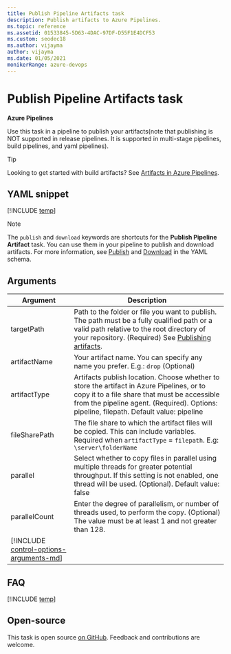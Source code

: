 ```yaml
---
title: Publish Pipeline Artifacts task
description: Publish artifacts to Azure Pipelines.
ms.topic: reference
ms.assetid: 01533845-5D63-4DAC-97DF-D55F1E4DCF53
ms.custom: seodec18
ms.author: vijayma
author: vijayma
ms.date: 01/05/2021
monikerRange: azure-devops
---
```


# Publish Pipeline Artifacts task

**Azure Pipelines**

Use this task in a pipeline to publish your artifacts(note that publishing is NOT supported in release pipelines. It is supported in multi-stage pipelines, build pipelines, and yaml pipelines).

> [!TIP]
> Looking to get started with build artifacts? See [Artifacts in Azure Pipelines](../../artifacts/pipeline-artifacts.md).

## YAML snippet

[!INCLUDE [temp](../includes/yaml/PublishPipelineArtifactV1.md)]

> [!NOTE]
> The `publish` and `download` keywords are shortcuts for the **Publish Pipeline Artifact** task. You can use them in your pipeline to publish and download artifacts. For more information, see [Publish](../../yaml-schema.md#publish) and [Download](../../yaml-schema.md#download) in the YAML schema.

## Arguments

| Argument | Description |
| -------- | ----------- |
| targetPath | Path to the folder or file you want to publish. The path must be a fully qualified path or a valid path relative to the root directory of your repository. (Required) See [Publishing artifacts](../../artifacts/pipeline-artifacts.md#publish-artifacts). |
| artifactName | Your artifact name. You can specify any name you prefer. E.g.: `drop` (Optional) |
| artifactType | Artifacts publish location. Choose whether to store the artifact in Azure Pipelines, or to copy it to a file share that must be accessible from the pipeline agent. (Required). Options: pipeline, filepath. Default value: pipeline |
| fileSharePath | The file share to which the artifact files will be copied. This can include variables. Required when `artifactType` = `filepath`. E.g: `\server\folderName` |
| parallel | Select whether to copy files in parallel using multiple threads for greater potential throughput. If this setting is not enabled, one thread will be used. (Optional). Default value: false| 
| parallelCount | Enter the degree of parallelism, or number of threads used, to perform the copy. (Optional) The value must be at least 1 and not greater than 128. | 
| [!INCLUDE [control-options-arguments-md](../includes/control-options-arguments-md.md)] | |

## FAQ

<!-- BEGINSECTION class="md-qanda" -->

[!INCLUDE [temp](../includes/build-step-common-qa.md)]

<!-- ENDSECTION -->

## Open-source

This task is open source [on GitHub](https://github.com/Microsoft/azure-pipelines-tasks). Feedback and contributions are welcome.


